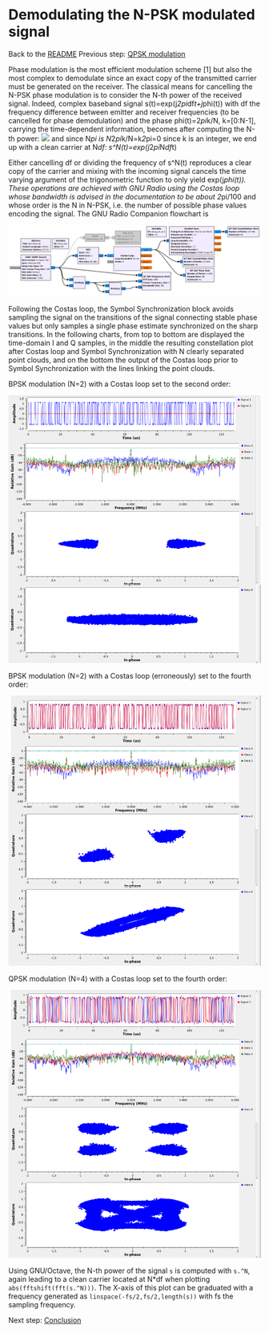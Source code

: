 # Demodulating the N-PSK modulated signal
Back to the [README](../README.md) 
Previous step: [QPSK modulation ](5_another_modulation.md)

Phase modulation is the most efficient modulation scheme [1] but also the most 
complex to demodulate since an exact copy of the transmitted carrier must be
generated on the receiver. The classical means for cancelling the N-PSK 
phase modulation is to consider the N-th power of the received signal. Indeed,
complex baseband signal s(t)=exp(j*2pi*df*t+j*phi(t)) with df the frequency 
difference between emitter and receiver frequencies (to be cancelled for phase
demodulation) and the phase phi(t)=2*pi*k/N, k=[0:N-1], carrying the time-dependent
information, becomes after computing the N-th power: 
<img src="https://render.githubusercontent.com/render/math?math={s^N(t)=exp(j*2*pi*N*df*t+j*N*phi(t))}">
and since N*pi is N*2*pi*k/N=k*2*pi=0 since 
k is an integer, we end up with a clean carrier at N*df: s^N(t)=exp(j*2*pi*N*df*t)

Either cancelling df or dividing the frequency of s^N(t) reproduces a clear copy
of the carrier and mixing with the incoming signal cancels the time varying 
argument of the trigonometric function to only yield exp(j*phi(t)). These 
operations are achieved with GNU Radio using the Costas loop whose bandwidth
is advised in the documentation to be about 2*pi/100 and whose order is the N in
N-PSK, i.e. the number of possible phase values encoding the signal. The
GNU Radio Companion flowchart is

<img src="../figures/GNURadio_demodulation/b210.png">

Following the Costas loop, the Symbol Synchronization block avoids sampling the
signal on the transitions of the signal connecting stable phase values but only
samples a single phase estimate synchronized on the sharp transitions. In the 
following charts, from top to bottom are displayed the time-domain I and Q samples,
in the middle the resulting constellation plot after Costas loop and Symbol 
Synchronization with N clearly separated point clouds, and on the bottom the
output of the Costas loop prior to Symbol Synchronization with the lines linking
the point clouds.

BPSK modulation (N=2) with a Costas loop set to the second order:

<img src="../figures/GNURadio_demodulation/bpsk_costas2.png">

BPSK modulation (N=2) with a Costas loop (erroneously) set to the fourth order:

<img src="../figures/GNURadio_demodulation/bpsk_costas4.png">

QPSK modulation (N=4) with a Costas loop set to the fourth order:

<img src="../figures/GNURadio_demodulation/qpsk_costas4.png">

Using GNU/Octave, the N-th power of the signal ``s`` is computed with ``s.^N``,
again leading to a clean carrier located at N*df when plotting ``abs(fftshift(fft(s.^N)))``.
The X-axis of this plot can be graduated with a frequency generated as ``linspace(-fs/2,fs/2,length(s))``
with fs the sampling frequency.

Next step: [Conclusion](7_Conclusion.md)
